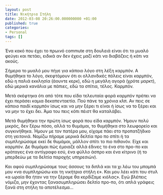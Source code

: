 ```yaml
---
layout: post
title: Νικήτρια Στήλη
date: 2012-03-08 20:26:00.000000000 +01:00
published: true
categories:
- Personal
tags: []
---
```


Ένα κακό που έχει το πρωινό commute στη δουλειά είναι ότι το μυαλό φεύγει και πετάει, ειδικά αν δεν έχεις μαζί κάτι να διαβάζεις ή κάτι να ακούς.

Σήμερα το μυαλό μου πήγε για κάποιο λόγο στη λέξη καρμπόν. Α θυμήθηκα το λόγο, σκεφτόμουν ότι οι ολλανδικές πόλεις είναι καρμπόν, εδώ η παλιά εκκλησία (άουντε κερκ), εδώ η μεγάλη αγορά (χρότε μαρκτ), εδώ μερικά κανάλια με πάπιες, εδώ τα σπίτια, τέλος. Καρμπόν.

Μετά σκέφτηκα ότι από τότε που είδα τελευταία φορά καρμπόν πρέπει να έχει περάσει καμια δεκαπενταετία. Πού πάνε τα χρόνια κλπ. Αν πεις σε κάποιο παιδί καρμπόν ίσως και να μην ξέρει τι είναι ή ίσως να το ξέρει και να μην το έχει δει. Άμα του πεις κόπι πέιστ θα καταλάβει.

Μετά θυμήθηκα την πρώτη ίσως φορά που είδα καρμπόν. Ήμουν πολύ μικρός, δεν ξέρω πόσο, αλλά το θυμάμαι, το θυμήθηκα στο λεωφορείο και συγκινήθηκα. Ήμουν με τον πατέρα μου, είχαμε πάει στο προπατζήδικο στη γειτονιά. Νομίζω πήραμε μερικά δελτία προ πο σπίτι ή τα συμπληρώσαμε εκεί δε θυμάμαι, μάλλον σπίτι το πιο πιθανόν. Είχε και καρμπόν. Δε θυμάμαι πώς έμοιαζε αλλά έδινες το ένα στο προ-πο και κράταγες ένα αντίγραφο εσύ, ένα φύλλο άσπρο και ένα κίτρινο (ή το μπερδεύω με τα δελτία παροχής υπηρεσιών).

Και αφού συμπληρώσαμε τους άσσους τα διπλά και τα χι λέω του μπαμπά μου «να συμπληρώσω και τη νικήτρια στήλη ε». Και μου λέει κάτι του στυλ «α ωραία θα ήταν να την ξέραμε θα κερδίζαμε κιόλας». Εγώ βλέπεις νόμιζα, μην έχοντας ξανασυμπληρώσει δελτίο προ-πο, ότι απλά γράφεις ξανά στη στήλη το αποτέλεσμα...
